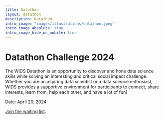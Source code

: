 ```yaml
---
title: Datathon
layout: datathon
description: Datathon
intro_image: "images/illustrations/datathon.jpeg"
intro_image_absolute: true
intro_image_hide_on_mobile: true
---
```


# Datathon Challenge 2024

The WiDS Datathon is an opportunity to discover and hone data science skills while solving an interesting and critical social impact challenge. Whether you are an aspiring data scientist or a data science enthusiast, WiDS provides a supportive environment for participants to connect, share interests, learn from, help each other, and have a lot of fun!

Date: April 20, 2024

[Join the waiting list](https://forms.gle/gVWuL3b71NsgiXVf7).
